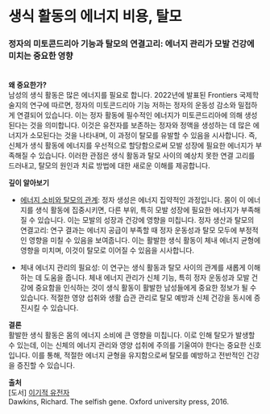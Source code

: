 
# 생식 활동의 에너지 비용, 탈모

###  정자의 미토콘드리아 기능과 탈모의 연결고리: 에너지 관리가 모발 건강에 미치는 중요한 영향  
　  
**왜 중요한가?**     
남성의 생식 활동은 많은 에너지를 필요로 합니다. 2022년에 발표된 Frontiers 국제학술지의 연구에 따르면, 정자의 미토콘드리아 기능 저하는 정자의 운동성 감소와 밀접하게 연결되어 있습니다. 이는 정자 활동에 필수적인 에너지가 미토콘드리아에 의해 생성된다는 것을 의미합니다. 이것은 유전자를 보존하는 정자와 정액을 생성하는 데 많은 에너지가 소모된다는 것을 나타내며, 이 과정이 탈모를 유발할 수 있음을 시사합니다. 즉, 신체가 생식 활동에 에너지를 우선적으로 할당함으로써 모발 성장에 필요한 에너지가 부족해질 수 있습니다. 이러한 관점은 생식 활동과 탈모 사이의 예상치 못한 연결 고리를 드러내고, 탈모의 원인과 치료 방법에 대한 새로운 이해를 제공합니다. 

**깊이 알아보기** 

- [에너지 소비와 탈모의 관계](/m03/m0305): 정자 생성은 에너지 집약적인 과정입니다. 몸이 이 에너지를 생식 활동에 집중시키면, 다른 부위, 특히 모발 성장에 필요한 에너지가 부족해질 수 있습니다. 이는 모발의 성장과 건강에 영향을 미칩니다. 정자 생산과 탈모의 연결고리: 연구 결과는 에너지 공급이 부족할 때 정자 운동성과 탈모 모두에 부정적인 영향을 미칠 수 있음을 보여줍니다. 이는 활발한 생식 활동이 체내 에너지 균형에 영향을 미치며, 이것이 탈모로 이어질 수 있음을 시사합니다. 

- 체내 에너지 관리의 필요성: 이 연구는 생식 활동과 탈모 사이의 관계를 새롭게 이해하는 데 도움을 줍니다. 체내 에너지 관리가 신체 기능, 특히 정자 운동성과 모발 건강에 중요함을 인식하는 것이 생식 활동이 활발한 남성들에게 중요한 정보가 될 수 있습니다. 적절한 영양 섭취와 생활 습관 관리로 탈모 예방과 신체 건강을 동시에 증진시킬 수 있습니다. 

**결론**    
활발한 생식 활동은 몸의 에너지 소비에 큰 영향을 미칩니다. 이로 인해 탈모가 발생할 수 있는데, 이는 신체의 에너지 관리와 영양 섭취에 주의를 기울여야 한다는 중요한 신호입니다. 이를 통해, 적절한 에너지 균형을 유지함으로써 탈모를 예방하고 전반적인 건강을 증진할 수 있습니다.

**출처**    
[도서] [이기적 유전자](/m04/m0407/m040701)  
Dawkins, Richard. The selfish gene. Oxford university press, 2016.
<!--stackedit_data:
eyJoaXN0b3J5IjpbLTY1ODg1ODI5NCwyNDI2MDExODMsLTQ5Nj
cyMjU0Myw2MjE5MzU1NjksLTEyNTQzNTMzOTgsLTEzMjI5MjI0
MTFdfQ==
-->